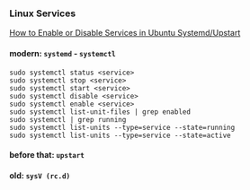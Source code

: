 ### Linux Services

[How to Enable or Disable Services in Ubuntu Systemd/Upstart](https://linoxide.com/linux-how-to/enable-disable-services-ubuntu-systemd-upstart/)

#### modern: `systemd` - `systemctl`

```
sudo systemctl status <service>
sudo systemctl stop <service>
sudo systemctl start <service>
sudo systemctl disable <service>
sudo systemctl enable <service>
sudo systemctl list-unit-files | grep enabled
sudo systemctl | grep running
sudo systemctl list-units --type=service --state=running
sudo systemctl list-units --type=service --state=active
```

#### before that: `upstart`

#### old: `sysV (rc.d)`
